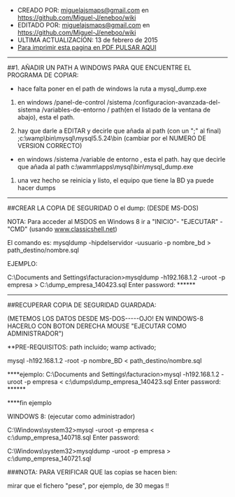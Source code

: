 * CREADO POR: miguelajsmaps@gmail.com en https://github.com/Miguel-J/eneboo/wiki
* EDITADO POR: miguelajsmaps@gmail.com en https://github.com/Miguel-J/eneboo/wiki
* ULTIMA ACTUALIZACIÓN: 13 de febrero de 2015
* [Para imprimir esta pagina en PDF PULSAR AQUI](https://gitprint.com/Miguel-J/eneboo/wiki/INSTRUCCIONES-PARA-HACER-COPIAS-DE-SEGURIDAD-POR-MSDOS)

----
##1. AÑADIR UN PATH A WINDOWS PARA QUE ENCUENTRE EL PROGRAMA DE COPIAR:

* hace falta poner en el path de windows la ruta a mysql_dump.exe

1. en windows /panel-de-control /sistema /configuracion-avanzada-del-sistema
 /variables-de-entorno / path(en el listado de la ventana de abajo), esta el path.

1. hay que darle a EDITAR y decirle que añada al path (con un ";" al final) 
;c:\wamp\bin\mysql\mysql5.5.24\bin (cambiar por el NUMERO DE VERSION CORRECTO)

* en windows /sistema /variable de entorno , esta el path. 
hay que decirle que añada al path c:\wamm\apps\mysql\bin\mysql_dump.exe

1. una vez hecho se reinicia y listo, el equipo que tiene la BD ya puede hacer dumps

---------------------------------------------------------
##CREAR LA COPIA DE SEGURIDAD O el dump: (DESDE MS-DOS)

NOTA: Para acceder al MSDOS en Windows 8 ir a "INICIO"- "EJECUTAR" - "CMD" (usando www.classicshell.net)

El comando es:
mysqldump -hipdelservidor -uusuario -p nombre_bd > path_destino/nombre.sql

EJEMPLO:

C:\Documents and Settings\facturacion>mysqldump -h192.168.1.2 -uroot -p empresa > C:\dump_empresa_140423.sql
Enter password: ******


---------------------------------------------------------
##RECUPERAR COPIA DE SEGURIDAD GUARDADA:

(METEMOS LOS DATOS DESDE MS-DOS-----OJO! EN WINDOWS-8 HACERLO CON BOTON DERECHA MOUSE "EJECUTAR COMO ADMINISTRADOR")

**PRE-REQUISITOS: path incluido; wamp activado; 

mysql -h192.168.1.2 -root -p nombre_BD < path_destino/nombre.sql

****ejemplo:
C:\Documents and Settings\facturacion>mysql -h192.168.1.2 -uroot -p empresa
< c:\dumps\dump_empresa_140423.sql
Enter password: ******

****fin ejemplo


WINDOWS 8: (ejecutar como administrador)

C:\Windows\system32>mysql -uroot -p empresa < c:\dump_empresa_140718.sql
Enter password:

C:\Windows\system32>mysqldump -uroot -p empresa > c:\dump_empresa_140721.sql


###NOTA: PARA VERIFICAR QUE las copias se hacen bien:

 mirar que el fichero "pese", por ejemplo, de 30 megas !!

